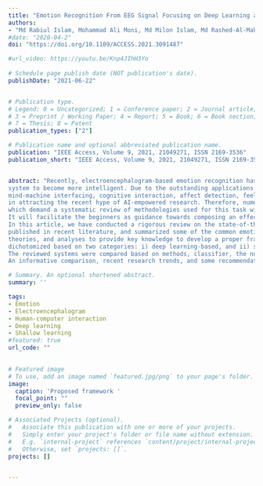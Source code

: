 ```yaml
---
title: "Emotion Recognition From EEG Signal Focusing on Deep Learning and Shallow Learning Techniques"
authors:
- "Md Rabiul Islam, Mohammad Ali Moni, Md Milon Islam, Md Rashed-Al-Mahfuz, Md Saiful Islam, Md Kamrul Hasan, Md Sabir Hossain, Mohiuddin Ahmad, Shahadat Uddin, Akm Azad, Salem A. Alyami, Md Atiquar Rahman Ahad, Pietro Lio"
#date: "2020-04-2"
doi: "https://doi.org/10.1109/ACCESS.2021.3091487"

#url_video: https://youtu.be/Knp4JIhH3Yo
  
# Schedule page publish date (NOT publication's date).
publishDate: "2021-06-22"


# Publication type.
# Legend: 0 = Uncategorized; 1 = Conference paper; 2 = Journal article;
# 3 = Preprint / Working Paper; 4 = Report; 5 = Book; 6 = Book section;
# 7 = Thesis; 8 = Patent
publication_types: ["2"]

# Publication name and optional abbreviated publication name.
publication: "IEEE Access, Volume 9, 2021, 21049271, ISSN 2169-3536"
publication_short: "IEEE Access, Volume 9, 2021, 21049271, ISSN 2169-3536"


abstract: "Recently, electroencephalogram-based emotion recognition has become crucial in enabling the Human-Computer Interaction (HCI) 
system to become more intelligent. Due to the outstanding applications of emotion recognition, e.g., person-based decision making, 
mind-machine interfacing, cognitive interaction, affect detection, feeling detection, etc., emotion recognition has become successful 
in attracting the recent hype of AI-empowered research. Therefore, numerous studies have been conducted driven by a range of approaches, 
which demand a systematic review of methodologies used for this task with their feature sets and techniques. 
It will facilitate the beginners as guidance towards composing an effective emotion recognition system. 
In this article, we have conducted a rigorous review on the state-of-the-art emotion recognition systems, 
published in recent literature, and summarized some of the common emotion recognition steps with relevant definitions, 
theories, and analyses to provide key knowledge to develop a proper framework. Moreover, studies included here were 
dichotomized based on two categories: i) deep learning-based, and ii) shallow machine learning-based emotion recognition systems. 
The reviewed systems were compared based on methods, classifier, the number of classified emotions, accuracy, and dataset used. 
An informative comparison, recent research trends, and some recommendations are also provided for future research directions."

# Summary. An optional shortened abstract.
summary: ''

tags:
- Emotion
- Electroencephalogram
- Human-computer interaction
- Deep learning
- Shallow learning
#featured: true
url_code: ""
 

# Featured image
# To use, add an image named `featured.jpg/png` to your page's folder.
image:
  caption: 'Proposed framework '
  focal_point: ""
  preview_only: false

# Associated Projects (optional).
#   Associate this publication with one or more of your projects.
#   Simply enter your project's folder or file name without extension.
#   E.g. `internal-project` references `content/project/internal-project/index.md`.
#   Otherwise, set `projects: []`.
projects: []


---
```

